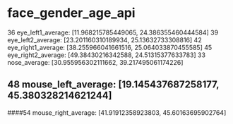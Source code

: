 # face_gender_age_api

 36 eye_left1_average:    [11.968215785449065, 24.386355460444584]
 39 eye_left2_average:    [23.201160310189934, 25.13632733308816]
 42 eye_right1_average:   [38.255966041661516, 25.064033870455585]
 45 eye_right2_average:   [49.38430216342588, 24.51315377633783]
 33 nose_average:         [30.955956302111662, 39.217495061174226]
## 48 mouse_left_average:   [19.145437687258177, 45.380328214621244]
####54 mouse_right_average:  [41.91912358923803, 45.60163695902764]

